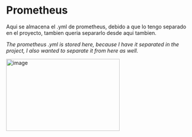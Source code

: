 # Prometheus

Aqui se almacena el .yml de prometheus, debido a que lo tengo separado en el proyecto, tambien queria separarlo desde aqui tambien.

*The prometheus .yml is stored here, because I have it separated in the project, I also wanted to separate it from here as well.*

<img width="306" height="195" alt="image" src="https://github.com/user-attachments/assets/b53bcd82-f7b0-4597-a8be-c8ba2d283e5d" />
